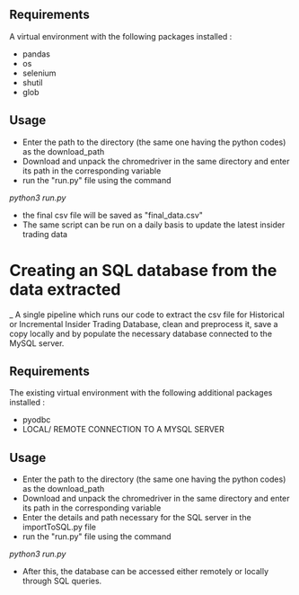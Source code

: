 ## Requirements ##
A virtual environment with the following packages installed : 

* pandas
* os
* selenium
* shutil
* glob

## Usage ##

* Enter the path to the directory (the same one having the python codes) as the download_path
* Download and unpack the chromedriver in the same directory and enter its path in the corresponding variable
* run the "run.py" file using the command 

_python3 run.py_ 

* the final csv file will be saved as "final_data.csv" 
* The same script can be run on a daily basis to update the latest insider trading data


# Creating an SQL database from the data extracted 

_ A single pipeline which runs our code to extract the csv file for Historical or Incremental Insider Trading Database, clean and preprocess it, save a copy locally and by populate the necessary database connected to the MySQL server.
## Requirements ##

The existing virtual environment with the following additional packages installed :

* pyodbc
* LOCAL/ REMOTE CONNECTION TO A MYSQL SERVER

## Usage ##

* Enter the path to the directory (the same one having the python codes) as the download_path
* Download and unpack the chromedriver in the same directory and enter its path in the corresponding variable
* Enter the details and path necessary for the SQL server in the importToSQL.py file
* run the "run.py" file using the command

_python3 run.py_

* After this, the database can be accessed either remotely or locally through SQL queries.

